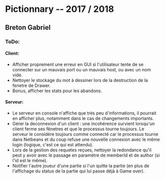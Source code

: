 # Pictionnary -- 2017 / 2018 
## Breton Gabriel

### ToDo:
#### Client:
 * Afficher proprement une erreur en GUI si l'utilisateur tente de se connecter sur un mauvais port ou un mauvais host, ou avec un nom vide.
 * Nettoyer le stockage du mot à dessiner lors de la destruction de la fenetre de Drawer.
 * Bonus, afficher les stats pour les abandons.
 
#### Serveur:
 * Le serveur en console n'affiche que très peu d'informations, il pourrait en afficher plus, notamment dans le cas de changements importants.
 * Gérer la deconnexion d'un client : une incohérence survient lorsqu'un client ferme ses fênetres et que le processus tourne toujours. Le serveur le considère toujours comme connecté car le processus tourne dans Netbeans et du coup refuse une nouvelle connexion avec le même login (logique, c'est ce qui est attendu).
 * Lors de la gestion des requetes reçues, nettoyer la redondance qu'il peut y avoir avec le passage en paramètre de memberId et de author (si l'id est le même).
 * Notifier l'autre joueur d'une partie si l'un quitte la partie (en plus de l'affichage du status de la partie qui lui passe déjà à Game over).


